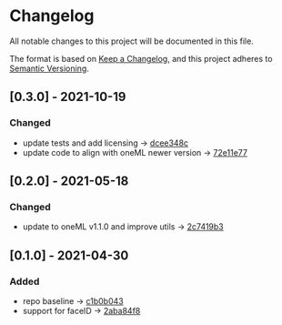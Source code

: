 # Changelog
All notable changes to this project will be documented in this file.

The format is based on [Keep a Changelog](https://keepachangelog.com/en/1.0.0/),
and this project adheres to [Semantic Versioning](https://semver.org/spec/v2.0.0.html).

## [0.3.0] - 2021-10-19

### Changed
- update tests and add licensing -> [dcee348c](https://gitlab.com/sertiscorp/mle/edge/oneml-android-simple-app/-/commit/dcee348c3a4c8ff7193850095a9a731771e345d4)
- update code to align with oneML newer version -> [72e11e77](https://gitlab.com/sertiscorp/mle/edge/oneml-android-simple-app/-/commit/72e11e77fe606d22bddee7f7185ffc27c98e03cf#f4a01d6a4fcb971362ec00a83903fd3902f52164)

## [0.2.0] - 2021-05-18

### Changed
- update to oneML v1.1.0 and improve utils -> [2c7419b3](https://gitlab.com/sertiscorp/mle/edge/oneml-android-simple-app/-/commit/2c7419b38014c485aa34299e7ed84ab7a4f67f61)

## [0.1.0] - 2021-04-30

### Added
- repo baseline -> [c1b0b043](https://gitlab.com/sertiscorp/mle/edge/oneml-android-simple-app/-/commit/c1b0b043f869d6ae3fac53b7b61f46fa3e6c42e8)
- support for faceID -> [2aba84f8](https://gitlab.com/sertiscorp/mle/edge/oneml-android-simple-app/-/commit/2aba84f8671f1aad0cba1073b62e6b7d5a36ada2)
